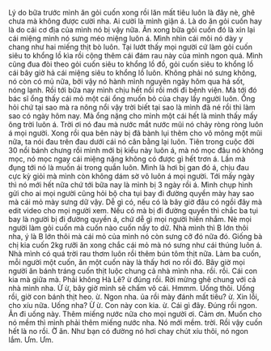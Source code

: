 Lý do bữa trước mình ăn gỏi cuốn xong rồi lăn mất tiêu luôn là đây nè, ghê chưa mà không được cười nha. Ai cười là mình giận á. Là do ăn gỏi cuốn hay là do cái cơ địa của mình nó bị vậy nữa. Ăn xong bữa gỏi cuốn đó là xỉn lại cái miệng mình nó sưng méo miệng luôn á. Mình nhìn cái môi nó dày y chang như hai miếng thịt bò luôn. Tại lướt thấy mọi người cứ làm gỏi cuốn siêu to khổng lồ kìa rồi cộng thêm cái đám rau này của mình ngon quá. Mình cũng đua đòi theo gỏi cuốn siêu to khổng lồ đồ, gỏi cuốn siêu to khổng lồ cái bây giờ hả cái miệng siêu to khổng lồ luôn. Không phải nó sưng không, nó còn có mủ nữa, bởi vậy nó hành mình nguyên ngày hôm qua há sốt, nóng lạnh. Rồi tới bữa nay mình chịu hết nổi rồi mới đi bệnh viện. Mà tới đó bác sĩ ổng thấy cái mỏ một cái ổng muốn bỏ của chạy lấy người luôn. Ổng hỏi chứ tại sao mà ra nông nổi vậy trời biết tại sao là mình đã né rồi thì làm sao có ngày hôm nay. Mà ổng nặng cho mình một cái hết là mình thấy mấy ông trời luôn á. Trời ơi nó đau mà nước mắt nước mũi nó chảy ròng ròng luôn á mọi người. Xong rồi qua bên này bị đã bành lụi thêm cho vô mông một mũi nữa, ta nói đau trên đau dưới cái nó cân bằng lại luôn. Tiên trong cuộc đời 30 nồi bánh chưng rồi mình mới bị kiểu này luôn á, mà nó mọc đâu nó không mọc, nó mọc ngay cái miệng nặng không có được gì hết trơn á. Lần mà đụng tới nó là muốn ái trong quần luôn. Mình là hơi bị gan đó á, chịu đau cực kỳ giỏi mà mình còn không dám sờ vô luôn á mọi người. Tới mấy ngày thì nó mới hết nữa chứ tới bữa nay là mình bị 3 ngày rồi á. Mình chụp hình gửi cho ai mọi người cũng hỏi bộ cha tụi bay đi đường quyền mày hay sao mà cái mỏ mày sưng dữ vậy. Dễ gì có, nếu có là bây giờ đâu có ngồi đây mà edit video cho mọi người xem. Nếu có mà bị đi đường quyền thì chắc ba tụi bay là người bị đi đường quyền á, chứ dễ gì mọi người hiền nhắm. Nè mọi người làm gỏi cuốn mà cuốn nào cuốn nấy to dữ. Nhà mình thì B lớn thôi nha, ý là B lớn thôi mà cái mỏ của mình nó còn sưng cỡ đó nữa đó. Giống bà chị kia cuốn 2kg rưỡi ăn xong chắc cái mỏ mà nó sưng như cái thúng luôn á. Nhà mình có quá trời rau thơm luôn rồi thêm bún tôm thịt nữa. Làm ba cuốn, mỗi người một cuốn, ăn một cuốn này là thấy hơi no rồi đó. Bây giờ mọi người ăn bánh tráng cuốn thịt luộc chung cả nhà mình nha. rồi. rồi. Cái con kia mà giữa mà. Phải không Hà Lê? ừ đúng rồi. Rời mừng ghê chung với cả nhà mình nha. Ừ ừ, bây giờ mình sẽ chấm vô cái. Hmmm. Uống thôi. Uống rồi, giờ con bánh thịt heo. ừ. Ngon nha. ủa rồi mày đánh mất tiêu? ừ. Xin lỗi, cho xíu nữa. Uống nha? Ừ ừ. Con này con kia. ừ. Cái gì đây. Đúng rồi ngon. Ăn đi uống này. Thêm miếng nước nữa cho mọi người ơi. Cảm ơn. Muốn cho nó mềm thì mình phải thêm miếng nước nha. Nó mới mềm. trời. Rồi vậy cuốn hết là no rồi. Ờ ăn. Như bạn có đường nó hơi chay chút xíu thôi, nó ngon lắm. Ưm. Ưm.